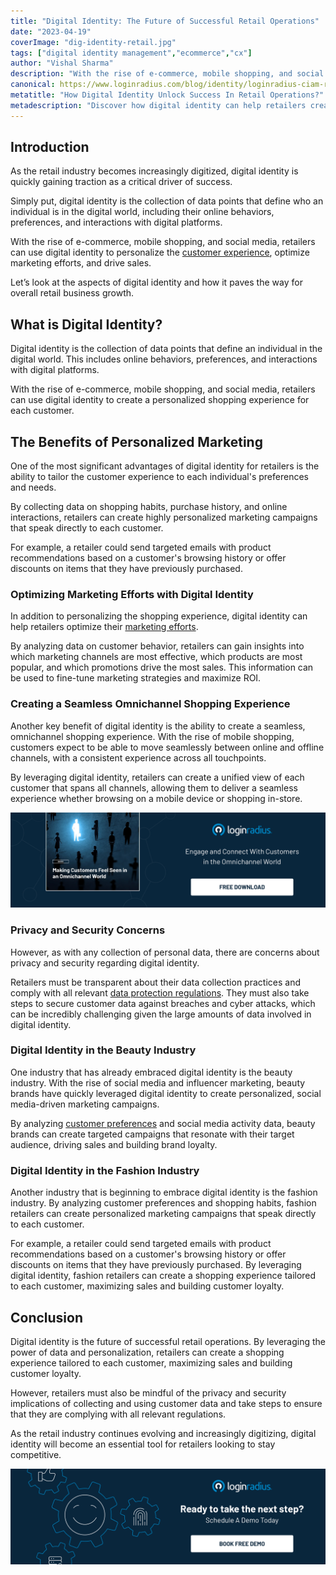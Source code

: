 ```yaml
---
title: "Digital Identity: The Future of Successful Retail Operations"
date: "2023-04-19"
coverImage: "dig-identity-retail.jpg"
tags: ["digital identity management","ecommerce","cx"]
author: "Vishal Sharma"
description: "With the rise of e-commerce, mobile shopping, and social media, retailers can use digital identity to personalize the customer experience, optimize marketing efforts, and drive sales. Let’s uncover the aspects of digital identity and how it thrives overall retail success."
canonical: https://www.loginradius.com/blog/identity/loginradius-ciam-retail-ecommerce-business/
metatitle: "How Digital Identity Unlock Success In Retail Operations?"
metadescription: "Discover how digital identity can help retailers create a personalized shopping experience, optimize marketing efforts, & drive sales in a digitized industry."
---
```

## Introduction

As the retail industry becomes increasingly digitized, digital identity is quickly gaining traction as a critical driver of success. 

Simply put, digital identity is the collection of data points that define who an individual is in the digital world, including their online behaviors, preferences, and interactions with digital platforms. 

With the rise of e-commerce, mobile shopping, and social media, retailers can use digital identity to personalize the [customer experience](https://www.loginradius.com/blog/growth/how-to-improve-the-customer-xperience/), optimize marketing efforts, and drive sales.

Let’s look at the aspects of digital identity and how it paves the way for overall retail business growth. 

## What is Digital Identity?

Digital identity is the collection of data points that define an individual in the digital world. This includes online behaviors, preferences, and interactions with digital platforms. 

With the rise of e-commerce, mobile shopping, and social media, retailers can use digital identity to create a personalized shopping experience for each customer.

## The Benefits of Personalized Marketing

One of the most significant advantages of digital identity for retailers is the ability to tailor the customer experience to each individual's preferences and needs. 

By collecting data on shopping habits, purchase history, and online interactions, retailers can create highly personalized marketing campaigns that speak directly to each customer. 

For example, a retailer could send targeted emails with product recommendations based on a customer's browsing history or offer discounts on items that they have previously purchased.

### Optimizing Marketing Efforts with Digital Identity

In addition to personalizing the shopping experience, digital identity can help retailers optimize their [marketing efforts](https://www.loginradius.com/blog/growth/top-5-marketing-strategies-to-power-up-your-business/). 

By analyzing data on customer behavior, retailers can gain insights into which marketing channels are most effective, which products are most popular, and which promotions drive the most sales. This information can be used to fine-tune marketing strategies and maximize ROI.

### Creating a Seamless Omnichannel Shopping Experience

Another key benefit of digital identity is the ability to create a seamless, omnichannel shopping experience. With the rise of mobile shopping, customers expect to be able to move seamlessly between online and offline channels, with a consistent experience across all touchpoints. 

By leveraging digital identity, retailers can create a unified view of each customer that spans all channels, allowing them to deliver a seamless experience whether browsing on a mobile device or shopping in-store.

[![EB-omnichannel](EB-omnichannel.png)](https://www.loginradius.com/resource/making-customers-feel-seen-in-an-omnichannel-world/)

### Privacy and Security Concerns

However, as with any collection of personal data, there are concerns about privacy and security regarding digital identity.

Retailers must be transparent about their data collection practices and comply with all relevant [data protection regulations](https://www.loginradius.com/blog/identity/consumer-data-privacy-security/). They must also take steps to secure customer data against breaches and cyber attacks, which can be incredibly challenging given the large amounts of data involved in digital identity.

### Digital Identity in the Beauty Industry

One industry that has already embraced digital identity is the beauty industry. With the rise of social media and influencer marketing, beauty brands have quickly leveraged digital identity to create personalized, social media-driven marketing campaigns.

By analyzing [customer preferences](https://www.loginradius.com/consent-management/) and social media activity data, beauty brands can create targeted campaigns that resonate with their target audience, driving sales and building brand loyalty.

### Digital Identity in the Fashion Industry

Another industry that is beginning to embrace digital identity is the fashion industry. By analyzing customer preferences and shopping habits, fashion retailers can create personalized marketing campaigns that speak directly to each customer.

For example, a retailer could send targeted emails with product recommendations based on a customer's browsing history or offer discounts on items that they have previously purchased. By leveraging digital identity, fashion retailers can create a shopping experience tailored to each customer, maximizing sales and building customer loyalty.

## Conclusion

Digital identity is the future of successful retail operations. By leveraging the power of data and personalization, retailers can create a shopping experience tailored to each customer, maximizing sales and building customer loyalty. 

However, retailers must also be mindful of the privacy and security implications of collecting and using customer data and take steps to ensure that they are complying with all relevant regulations. 

As the retail industry continues evolving and increasingly digitizing, digital identity will become an essential tool for retailers looking to stay competitive.

[![book-a-demo-loginradius](../../assets/book-a-demo-loginradius.png)](https://www.loginradius.com/contact-us?utm_source=blog&utm_medium=web&utm_campaign=how-digital-identity-unlock-success-in-retail)
